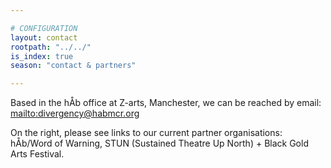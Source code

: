 ```yaml
---

# CONFIGURATION
layout: contact
rootpath: "../../"
is_index: true
season: "contact & partners"

---
```

Based in the hÅb office at Z-arts, Manchester, we can be reached by email: <mailto:divergency@habmcr.org>        
         
On the right, please see links to our current partner organisations: hÅb/Word of Warning, STUN (Sustained Theatre Up North) + Black Gold Arts Festival.

